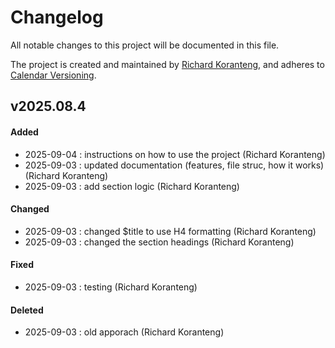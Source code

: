 # Changelog
All notable changes to this project will be documented in this file.

The project is created and maintained by [Richard Koranteng](https://rkkoranteng.com), and adheres to [Calendar Versioning](https://calver.org/).

## v2025.08.4
#### Added
- 2025-09-04 : instructions on how to use the project (Richard Koranteng)
- 2025-09-03 : updated documentation (features, file struc, how it works) (Richard Koranteng)
- 2025-09-03 : add section logic (Richard Koranteng)

#### Changed
- 2025-09-03 : changed $title to use H4 formatting (Richard Koranteng)
- 2025-09-03 : changed the section headings (Richard Koranteng)

#### Fixed
- 2025-09-03 : testing (Richard Koranteng)

#### Deleted
- 2025-09-03 : old apporach (Richard Koranteng)

